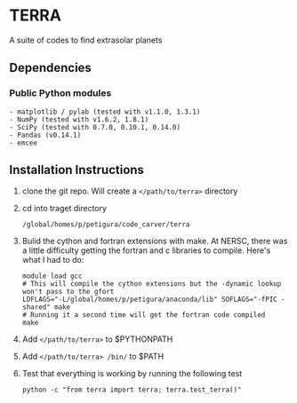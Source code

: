 # TERRA #

A suite of codes to find extrasolar planets

## Dependencies ##

### Public Python modules ###
```
- matplotlib / pylab (tested with v1.1.0, 1.3.1)
- NumPy (tested with v1.6.2, 1.8.1)
- SciPy (tested with 0.7.0, 0.10.1, 0.14.0)
- Pandas (v0.14.1)
- emcee
```

## Installation Instructions ##

1. clone the git repo. Will create a `</path/to/terra>` directory
2. cd into traget directory
   ```
   /global/homes/p/petigura/code_carver/terra
   ```
   
3. Bulid the cython and fortran extensions with make. At NERSC, there was a little difficulty getting the fortran and c libraries to compile. Here's what I had to do:

   ```
   module load gcc
   # This will compile the cython extensions but the -dynamic lookup won't pass to the gfort
   LDFLAGS="-L/global/homes/p/petigura/anaconda/lib" SOFLAGS="-fPIC -shared" make
   # Running it a second time will get the fortran code compiled
   make
   ```

4. Add `</path/to/terra>` to $PYTHONPATH
5. Add `</path/to/terra> /bin/` to $PATH
6. Test that everything is working by running the following test

   ```
   python -c "from terra import terra; terra.test_terra()"
   ```
   
   
